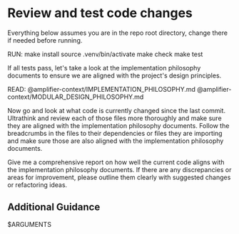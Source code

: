 # Review and test code changes

Everything below assumes you are in the repo root directory, change there if needed before running.

RUN:
make install
source .venv/bin/activate
make check
make test

If all tests pass, let's take a look at the implementation philosophy documents to ensure we are aligned with the project's design principles.

READ:
@amplifier-context/IMPLEMENTATION_PHILOSOPHY.md
@amplifier-context/MODULAR_DESIGN_PHILOSOPHY.md

Now go and look at what code is currently changed since the last commit. Ultrathink and review each of those files more thoroughly and make sure they are aligned with the implementation philosophy documents. Follow the breadcrumbs in the files to their dependencies or files they are importing and make sure those are also aligned with the implementation philosophy documents.

Give me a comprehensive report on how well the current code aligns with the implementation philosophy documents. If there are any discrepancies or areas for improvement, please outline them clearly with suggested changes or refactoring ideas.

## Additional Guidance

$ARGUMENTS
